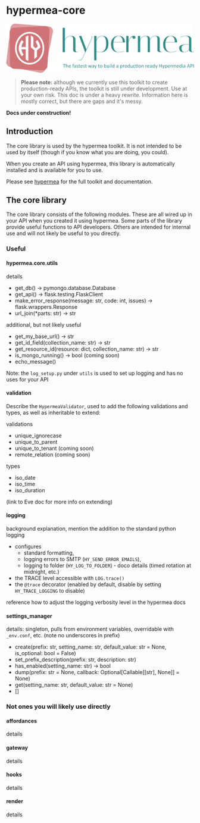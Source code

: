 # hypermea-core


![](https://github.com/pointw-dev/hypermea/blob/main/img/hypermea-letterhead.png?raw=True)



> **Please note**:  although we currently use this toolkit to create production-ready APIs, the toolkit is still under development.  Use at your own risk.  This doc is under a heavy rewrite.  Information here is mostly correct, but there are gaps and it's messy.

**Docs under construction!**

## Introduction

The core library is used by the hypermea toolkit.  It is not intended to be used by itself (though if you know what you are doing, you could).

When you create an API using hypermea, this library is automatically installed and is available for you to use.

Please see [hypermea](https://github.com/pointw-dev/hypermea) for the full toolkit and documentation.

## The core library

The core library consists of the following modules.  These are all wired up in your API when you created it using hypermea.  Some parts of the library provide useful functions to API developers.  Others are intended for internal use and will not likely be useful to you directly.

### Useful

#### hypermea.core.utils

details

* get_db() -> pymongo.database.Database
* get_api() -> flask.testing.FlaskClient
* make_error_response(message: str, code: int, issues) -> flask.wrappers.Response
* url_join(*parts: str) -> str

additional, but not likely useful

* get_my_base_url() -> str
* get_id_field(collection_name: str) -> str
* get_resource_id(resource: dict, collection_name: str) -> str
* is_mongo_running() -> bool (coming soon)
* echo_message()

Note: the `log_setup.py` under `utils` is used to set up logging and has no uses for your API

#### validation

Describe the `HypermeaValidator`, used to add the following validations and types, as well as inheritable to extend:

validations

* unique_ignorecase
* unique_to_parent
* unique_to_tenant (coming soon)
* remote_relation (coming soon)

types

* iso_date
* iso_time
* iso_duration

(link to Eve doc for more info on extending)

#### logging

background explanation, mention the addition to the standard python logging 

* configures 
  * standard formatting, 
  * logging errors to SMTP (`HY_SEND_ERROR_EMAILS`), 
  * logging to folder (`HY_LOG_TO_FOLDER`) - doco details (timed rotation at midnight, etc.)
* the TRACE level accessible with `LOG.trace()`
* the `@trace` decorator (enabled by default, disable by setting `HY_TRACE_LOGGING` to disable)

reference how to adjust the logging verbosity level in the hypermea docs

#### settings_manager

details: singleton, pulls from environment variables, overridable with `_env.conf`, etc. (note no underscores in prefix)

* create(prefix: str, setting_name: str, default_value: str = None, is_optional: bool = False)
* set_prefix_description(prefix: str, description: str)
* has_enabled(setting_name: str) -> bool
* dump(prefix: str = None, callback: Optional[Callable[[str], None]] = None)
* get(setting_name: str, default_value: str = None)
* []

### Not ones you will likely use directly

#### affordances

details

#### gateway

details

#### hooks

details

#### render

details

